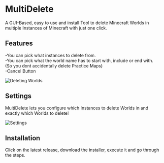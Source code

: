 # MultiDelete
A GUI-Based, easy to use and install Tool to delete Minecraft Worlds in multiple Instances of Minecraft with just one click.

## Features
-You can pick what instances to delete from.  
-You can pick what the world name has to start with, include or end with. (So you dont accidentally delete Practice Maps)  
-Cancel Button

![Deleting Worlds](https://user-images.githubusercontent.com/107059342/177053350-293e1eaa-a499-49c4-a5c5-41f73faddfa3.png)

## Settings
MultiDelete lets you configure which Instances to delete Worlds in and exactly which Worlds to delete!

![Settings](https://user-images.githubusercontent.com/107059342/181287890-c94eab8a-59b4-4b94-a5e4-a497883362bd.png)

## Installation
Click on the latest release, download the installer, execute it and go through the steps.
